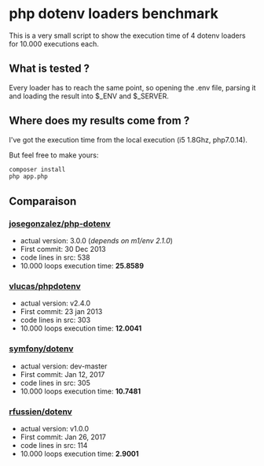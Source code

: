 # php dotenv loaders benchmark

This is a very small script to show the execution time of 4 dotenv loaders for
10.000 executions each.

## What is tested ?

Every loader has to reach the same point, so opening the .env file, parsing it
and loading the result into $_ENV and $_SERVER.

## Where does my results come from ?

I've got the execution time from the local execution (i5 1.8Ghz, php7.0.14).

But feel free to make yours:
```bash
composer install
php app.php
```

## Comparaison

### [josegonzalez/php-dotenv](https://github.com/josegonzalez/php-dotenv)
 - actual version: 3.0.0 (_depends on m1/env 2.1.0_)
 - First commit: 30 Dec 2013
 - code lines in src: 538
 - 10.000 loops execution time: **25.8589**

### [vlucas/phpdotenv](https://github.com/vlucas/phpdotenv)
 - actual version: v2.4.0
 - First commit: 23 jan 2013
 - code lines in src: 303
 - 10.000 loops execution time: **12.0041**

### [symfony/dotenv](https://github.com/symfony/dotenv)
 - actual version: dev-master
 - First commit: Jan 12, 2017
 - code lines in src: 305
 - 10.000 loops execution time: **10.7481**

### [rfussien/dotenv]()
 - actual version: v1.0.0
 - First commit: Jan 26, 2017
 - code lines in src: 114
 - 10.000 loops execution time: **2.9001**
